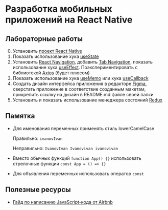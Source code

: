 # Разработка мобильных приложений на React Native

## Лабораторные работы

0. Установить [проект React Native](https://reactnative.dev/docs/environment-setup)
1. Показать использование хука [useState](https://beta.reactjs.org/reference/react/useState)
2. Установить [React Navigation](https://reactnavigation.org/docs/getting-started/), добавить [Tab Navigation](https://reactnavigation.org/docs/tab-based-navigation/), показать использование хука [useEffect](https://beta.reactjs.org/reference/react/useEffect). Поэкспериментировать с библиотекой [Axios](https://axios-http.com/docs/intro) (будет плюсом)
3. Показать использование хука [useMemo](https://beta.reactjs.org/reference/react/useMemo) или хука [useCallback](https://beta.reactjs.org/reference/react/useCallback)
4. Создать дизайн интерфейса приложения в редакторе [Figma](https://www.figma.com), сверстать приложение в соответствие созданным макетам, прикрепить ссылку на дизайн в README.md файле своей папки
5. Установить и показать использование менеджера состояний [Redux](https://redux.js.org)

## Памятка

- Для именования переменных применять стиль lowerCamelCase

  Правильно: `ivanovIvan`

  Неправильно: `IvanovIvan Ivanovivan ivanovivan`

- Вместо обычных функций `function App() {}` использовать стрелочные функции `const App = () => {}`

- Для объявления переменных использовать оператор `const`

## Полезные ресурсы

- [Гайд по написанию JavaScript-кода от Airbnb](https://github.com/airbnb/javascript)
